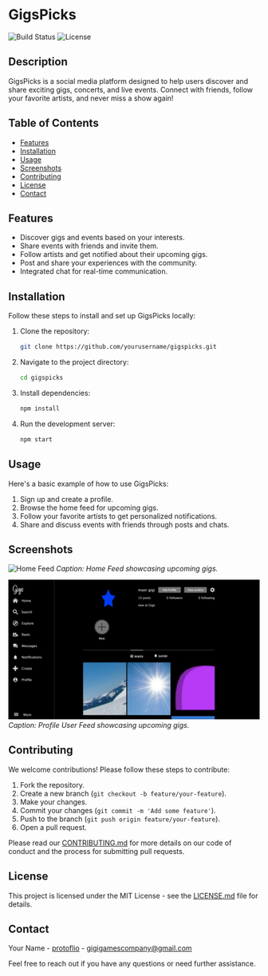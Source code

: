 # GigsPicks

![Build Status](https://img.shields.io/badge/build-passing-brightgreen)
![License](https://img.shields.io/badge/license-MIT-blue)

## Description
GigsPicks is a social media platform designed to help users discover and share exciting gigs, concerts, and live events. Connect with friends, follow your favorite artists, and never miss a show again!

## Table of Contents
- [Features](#features)
- [Installation](#installation)
- [Usage](#usage)
- [Screenshots](#screenshots)
- [Contributing](#contributing)
- [License](#license)
- [Contact](#contact)

## Features
- Discover gigs and events based on your interests.
- Share events with friends and invite them.
- Follow artists and get notified about their upcoming gigs.
- Post and share your experiences with the community.
- Integrated chat for real-time communication.

## Installation
Follow these steps to install and set up GigsPicks locally:

1. Clone the repository:
    ```bash
    git clone https://github.com/yourusername/gigspicks.git
    ```

2. Navigate to the project directory:
    ```bash
    cd gigspicks
    ```

3. Install dependencies:
    ```bash
    npm install
    ```

<!-- 4. Set up the environment variables:
    - Create a `.env` file in the root directory.
    - Add your API keys and other configuration details:
      ```env
      DATABASE_URL=your_database_url
      API_KEY=your_api_key
      ``` -->

4. Run the development server:
    ```bash
    npm start
    ```

## Usage
Here's a basic example of how to use GigsPicks:

1. Sign up and create a profile.
2. Browse the home feed for upcoming gigs.
3. Follow your favorite artists to get personalized notifications.
4. Share and discuss events with friends through posts and chats.

## Screenshots
![Home Feed](public/img/GigsPicks.avif)
*Caption: Home Feed showcasing upcoming gigs.*

![Event Details](public/img/ProfileScreenShot.png)
*Caption: Profile User Feed showcasing upcoming gigs.*

## Contributing
We welcome contributions! Please follow these steps to contribute:

1. Fork the repository.
2. Create a new branch (`git checkout -b feature/your-feature`).
3. Make your changes.
4. Commit your changes (`git commit -m 'Add some feature'`).
5. Push to the branch (`git push origin feature/your-feature`).
6. Open a pull request.

Please read our [CONTRIBUTING.md](CONTRIBUTING.md) for more details on our code of conduct and the process for submitting pull requests.

## License
This project is licensed under the MIT License - see the [LICENSE.md](LICENSE.md) file for details.

## Contact
Your Name - [protoflio](https://gigscoder.com/) - gigigamescompany@gmail.com

Feel free to reach out if you have any questions or need further assistance.

